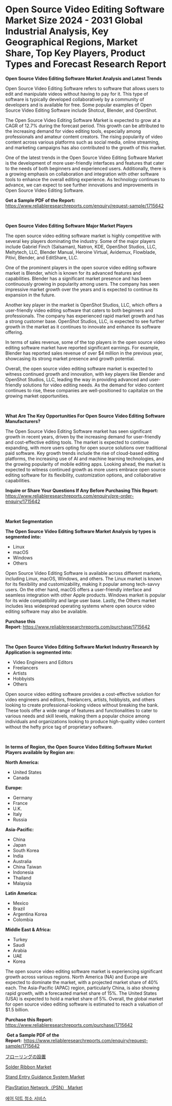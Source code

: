 <p><h1>Open Source Video Editing Software Market Size 2024 - 2031 Global Industrial Analysis, Key Geographical Regions, Market Share, Top Key Players, Product Types and Forecast Research Report</h1></p><p><strong>Open Source Video Editing Software Market Analysis and Latest Trends</strong></p>
<p><p>Open Source Video Editing Software refers to software that allows users to edit and manipulate videos without having to pay for it. This type of software is typically developed collaboratively by a community of developers and is available for free. Some popular examples of Open Source Video Editing Software include Shotcut, Blender, and OpenShot.</p><p>The Open Source Video Editing Software Market is expected to grow at a CAGR of 12.7% during the forecast period. This growth can be attributed to the increasing demand for video editing tools, especially among professionals and amateur content creators. The rising popularity of video content across various platforms such as social media, online streaming, and marketing campaigns has also contributed to the growth of this market.</p><p>One of the latest trends in the Open Source Video Editing Software Market is the development of more user-friendly interfaces and features that cater to the needs of both beginners and experienced users. Additionally, there is a growing emphasis on collaboration and integration with other software tools to enhance the overall editing experience. As technology continues to advance, we can expect to see further innovations and improvements in Open Source Video Editing Software.</p></p>
<p><strong>Get a Sample PDF of the Report:&nbsp;</strong> <a href="https://www.reliableresearchreports.com/enquiry/request-sample/1715642">https://www.reliableresearchreports.com/enquiry/request-sample/1715642</a></p>
<p>&nbsp;</p>
<p><strong>Open Source Video Editing Software Major Market Players</strong></p>
<p><p>The open source video editing software market is highly competitive with several key players dominating the industry. Some of the major players include Gabriel Finch (Salsaman), Natron, KDE, OpenShot Studios, LLC, Meltytech, LLC, Blender Manual, Heroine Virtual, Avidemux, Flowblade, Pitivi, Blender, and EditShare, LLC.</p><p>One of the prominent players in the open source video editing software market is Blender, which is known for its advanced features and capabilities. Blender has a significant market presence and has been continuously growing in popularity among users. The company has seen impressive market growth over the years and is expected to continue its expansion in the future.</p><p>Another key player in the market is OpenShot Studios, LLC, which offers a user-friendly video editing software that caters to both beginners and professionals. The company has experienced rapid market growth and has a strong customer base. OpenShot Studios, LLC, is expected to see further growth in the market as it continues to innovate and enhance its software offering.</p><p>In terms of sales revenue, some of the top players in the open source video editing software market have reported significant earnings. For example, Blender has reported sales revenue of over $4 million in the previous year, showcasing its strong market presence and growth potential.</p><p>Overall, the open source video editing software market is expected to witness continued growth and innovation, with key players like Blender and OpenShot Studios, LLC, leading the way in providing advanced and user-friendly solutions for video editing needs. As the demand for video content continues to rise, these companies are well-positioned to capitalize on the growing market opportunities.</p></p>
<p>&nbsp;</p>
<p><strong>What Are The Key Opportunities For Open Source Video Editing Software Manufacturers?</strong></p>
<p><p>The Open Source Video Editing Software market has seen significant growth in recent years, driven by the increasing demand for user-friendly and cost-effective editing tools. The market is expected to continue expanding, with more users opting for open source solutions over traditional paid software. Key growth trends include the rise of cloud-based editing platforms, the increasing use of AI and machine learning technologies, and the growing popularity of mobile editing apps. Looking ahead, the market is expected to witness continued growth as more users embrace open source editing software for its flexibility, customization options, and collaborative capabilities.</p></p>
<p><strong>Inquire or Share Your Questions If Any Before Purchasing This Report:</strong> <a href="https://www.reliableresearchreports.com/enquiry/pre-order-enquiry/1715642">https://www.reliableresearchreports.com/enquiry/pre-order-enquiry/1715642</a></p>
<p>&nbsp;</p>
<p><strong>Market Segmentation</strong></p>
<p><strong>The Open Source Video Editing Software Market Analysis by types is segmented into:</strong></p>
<p><ul><li>Linux</li><li>macOS</li><li>Windows</li><li>Others</li></ul></p>
<p><p>Open Source Video Editing Software is available across different markets, including Linux, macOS, Windows, and others. The Linux market is known for its flexibility and customizability, making it popular among tech-savvy users. On the other hand, macOS offers a user-friendly interface and seamless integration with other Apple products. Windows market is popular for its wide compatibility and large user base. Lastly, the Others market includes less widespread operating systems where open source video editing software may also be available.</p></p>
<p><strong>Purchase this Report:&nbsp;</strong><a href="https://www.reliableresearchreports.com/purchase/1715642">https://www.reliableresearchreports.com/purchase/1715642</a></p>
<p>&nbsp;</p>
<p><strong>The Open Source Video Editing Software Market Industry Research by Application is segmented into:</strong></p>
<p><ul><li>Video Engineers and Editors</li><li>Freelancers</li><li>Artists</li><li>Hobbyists</li><li>Others</li></ul></p>
<p><p>Open source video editing software provides a cost-effective solution for video engineers and editors, freelancers, artists, hobbyists, and others looking to create professional-looking videos without breaking the bank. These tools offer a wide range of features and functionalities to cater to various needs and skill levels, making them a popular choice among individuals and organizations looking to produce high-quality video content without the hefty price tag of proprietary software.</p></p>
<p>&nbsp;</p>
<p><strong>In terms of Region, the Open Source Video Editing Software Market Players available by Region are:</strong></p>
<p>
    <p> <strong> North America: </strong>
        <ul>
            <li>United States</li>
            <li>Canada</li>
        </ul>
        </p> 
    <p> <strong> Europe: </strong>
        <ul>
            <li>Germany</li>
            <li>France</li>
            <li>U.K.</li>
            <li>Italy</li>
            <li>Russia</li>
        </ul>
        </p> 
    <p> <strong> Asia-Pacific: </strong>
        <ul>
            <li>China</li>
            <li>Japan</li>
            <li>South Korea</li>
            <li>India</li>
            <li>Australia</li>
            <li>China Taiwan</li>
            <li>Indonesia</li>
            <li>Thailand</li>
            <li>Malaysia</li>
        </ul>
        </p> 
    <p> <strong> Latin America: </strong>
        <ul>
            <li>Mexico</li>
            <li>Brazil</li>
            <li>Argentina Korea</li>
            <li>Colombia</li>
        </ul>
        </p> 
    <p> <strong> Middle East & Africa: </strong>
        <ul>
            <li>Turkey</li>
            <li>Saudi</li>
            <li>Arabia</li>
            <li>UAE</li>
            <li>Korea</li>
        </ul>
    </p>
    </p>
<p><p>The open source video editing software market is experiencing significant growth across various regions. North America (NA) and Europe are expected to dominate the market, with a projected market share of 40% each. The Asia-Pacific (APAC) region, particularly China, is also showing rapid growth, with a forecasted market share of 15%. The United States (USA) is expected to hold a market share of 5%. Overall, the global market for open source video editing software is estimated to reach a valuation of $1.5 billion.</p></p>
<p><strong>Purchase this Report: </strong><a href="https://www.reliableresearchreports.com/purchase/1715642">https://www.reliableresearchreports.com/purchase/1715642</a></p>
<p>&nbsp;<strong>Get a Sample PDF of the Report:&nbsp;&nbsp;</strong><a href="https://www.reliableresearchreports.com/enquiry/request-sample/1715642">https://www.reliableresearchreports.com/enquiry/request-sample/1715642</a></p>
<p><strong></strong></p>
<p><p><a href="https://medium.com/@dashawnmoen/%E5%BA%8A%E3%81%AE%E8%A8%AD%E7%BD%AE%E5%B8%82%E5%A0%B4%E3%83%AC%E3%83%9D%E3%83%BC%E3%83%88%E3%81%AF-%E3%81%93%E3%81%AE%E5%B8%82%E5%A0%B4%E3%81%AE%E6%9C%80%E6%96%B0%E3%81%AE%E3%83%88%E3%83%AC%E3%83%B3%E3%83%89%E3%81%A8%E6%88%90%E9%95%B7%E3%81%AE%E6%A9%9F%E4%BC%9A%E3%82%92%E6%98%8E%E3%82%89%E3%81%8B%E3%81%AB%E3%81%97%E3%81%A6%E3%81%84%E3%81%BE%E3%81%99-fcbb5f7cd4bd">フローリングの設置</a></p><p><a href="https://github.com/shotows/Market-Research-Report-List-1/blob/main/solder-ribbon-market.md">Solder Ribbon Market</a></p><p><a href="https://view.publitas.com/reportprime-1/stand-entry-guidance-system-market-size-global-industry-overview-market-segmentation-and-forecast-2024-to-2031/">Stand Entry Guidance System Market</a></p><p><a href="https://simplistic-meeting-7ee.notion.site/PlayStation-Network-PSN-Market-Size-2024-2031-Global-Industrial-Analysis-Key-Geographical-Region-df8d0aae78194ecd983f9b6e945f2cf6">PlayStation Network（PSN） Market</a></p><p><a href="https://medium.com/@stephenstevens11/%ED%86%B5%ED%92%8D-%EB%8D%95%ED%8A%B8-%EC%B2%AD%EC%86%8C-%EC%84%9C%EB%B9%84%EC%8A%A4-%EC%8B%9C%EC%9E%A5-%EC%84%B1%EA%B3%B5%EC%A0%81%EC%9D%B8-%EB%B9%84%EC%A6%88%EB%8B%88%EC%8A%A4-%EC%A0%84%EB%9E%B5%EC%9D%98-%EC%97%B4%EC%87%A0-2031%EB%85%84%EA%B9%8C%EC%A7%80-%EC%98%88%EC%B8%A1-ef99acf09a13">에어 덕트 청소 서비스</a></p></p>
